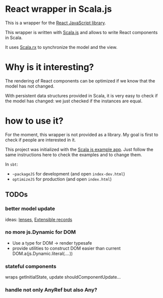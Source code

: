 # React wrapper in Scala.js

This is a wrapper for the [React JavaScript library](http://facebook.github.io/react/).

This wrapper is written with [Scala.js](http://www.scala-js.org/) and allows to write React components in Scala.

It uses [Scala.rx](https://github.com/lihaoyi/scala.rx) to synchronize the model and the view.


# Why is it interesting?

The rendering of React components can be optimized if we know that the model has not changed.

With persistent data structures provided in Scala, it is very easy to check if the model has changed: we just checked if the instances are equal.


# how to use it?
For the moment, this wrapper is not provided as a library. My goal is first to check if people are interested in it.

This project was initialized with the [Scala js example app](https://github.com/sjrd/scala-js-example-app).
Just follow the same instructions here to check the examples and to change them.

In `sbt`:
- `~packageJS` for development (and open `index-dev.html`)
- `optimizeJS` for production (and open `index.html`)


## TODOs
### better model update
ideas: [lenses](https://github.com/milessabin/shapeless/wiki/Feature-overview:-shapeless-2.0.0#boilerplate-free-lenses-for-arbitrary-case-classes), [Extensible records](https://github.com/milessabin/shapeless/wiki/Feature-overview:-shapeless-2.0.0#extensible-records)

### no more js.Dynamic for DOM
- Use a type for DOM -> render typesafe
- provide utilities to construct DOM easier than current DOM.a(js.Dynamic.literal(....))

### stateful components
wraps getInitialState, update shouldComponentUpdate...

### handle not only AnyRef but also Any?



